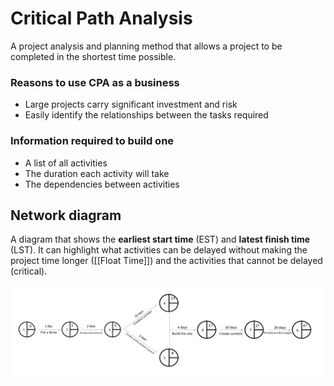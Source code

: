 Critical Path Analysis
=====

A project analysis and planning method that allows a project to be completed in the shortest time possible.

### Reasons to use CPA as a business
* Large projects carry significant investment and risk
* Easily identify the relationships between the tasks required

### Information required to build one
* A list of all activities
* The duration each activity will take
* The dependencies between activities

## Network diagram
A diagram that shows the **earliest start time** (EST) and **latest finish time** (LST). It can highlight what activities can be delayed without making the project time longer ([[Float Time]]) and the activities that cannot be delayed (critical).

![network diagram](./assets/CPA_network_diagram.png)
